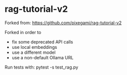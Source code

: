 # rag-tutorial-v2

Forked from: https://github.com/pixegami/rag-tutorial-v2

Forked in order to 
 * fix some deprecated API calls
 * use local embeddings 
 * use a different model
 * use a non-default Ollama URL

Run tests with: pytest -s test_rag.py 
